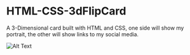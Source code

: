# HTML-CSS-3dFlipCard

A 3-Dimensional card built with HTML and CSS, one side will show my portrait, the other will show links to my social media.


![Alt Text](https://imgur.com/2zpdPSv)
